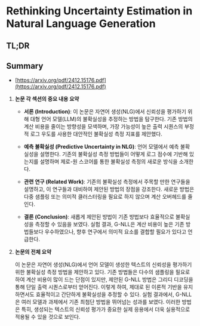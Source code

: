 # Rethinking Uncertainty Estimation in Natural Language Generation
## TL;DR
## Summary
- [https://arxiv.org/pdf/2412.15176.pdf](https://arxiv.org/pdf/2412.15176.pdf)

1. **논문 각 섹션의 중요 내용 요약**

   - **서론 (Introduction)**: 이 논문은 자연어 생성(NLG)에서 신뢰성을 평가하기 위해 대형 언어 모델(LLM)의 불확실성을 추정하는 방법을 탐구한다. 기존 방법의 계산 비용을 줄이는 방향성을 모색하며, 가장 가능성이 높은 출력 시퀀스의 부정적 로그 우도를 사용한 대안적인 불확실성 측정 지표를 제안했다.

   - **예측 불확실성 (Predictive Uncertainty in NLG)**: 언어 모델에서 예측 불확실성을 설명한다. 기존의 불확실성 측정 방법들이 어떻게 로그 점수에 기반해 있는지를 설명하며 제로-원 스코어를 통한 불확실성 측정의 새로운 방식을 소개한다.

   - **관련 연구 (Related Work)**: 기존의 불확실성 측정에서 주목할 만한 연구들을 설명하고, 이 연구들과 대비하여 제안된 방법의 장점을 강조한다. 새로운 방법은 다중 샘플링 또는 의미적 클러스터링을 필요로 하지 않으며 계산 오버헤드를 줄인다.

   - **결론 (Conclusion)**: 새롭게 제안된 방법이 기존 방법보다 효율적으로 불확실성을 측정할 수 있음을 보였다. 실험 결과, G-NLL은 계산 비용이 높은 기존 방법들보다 우수하였으나, 향후 연구에서 의미적 요소를 결합할 필요가 있다고 언급한다.

2. **논문의 전체 요약**

   이 논문은 자연어 생성(NLG)에서 언어 모델이 생성한 텍스트의 신뢰성을 평가하기 위한 불확실성 측정 방법을 제안하고 있다. 기존 방법들은 다수의 샘플링을 필요로 하여 계산 비용이 많이 드는 단점이 있지만, 제안된 G-NLL 방법은 그리디 디코딩을 통해 단일 출력 시퀀스로부터 얻어진다. 이렇게 하여, 제대로 된 이론적 기반을 유지하면서도 효율적이고 간단하게 불확실성을 추정할 수 있다. 실험 결과에서, G-NLL은 여러 모델과 과제에서 기존 최첨단 방법을 뛰어넘는 성과를 보였다. 이러한 방법은 특히, 생성되는 텍스트의 신뢰성 평가가 중요한 실제 응용에서 더욱 실용적으로 적용될 수 있을 것으로 보인다.